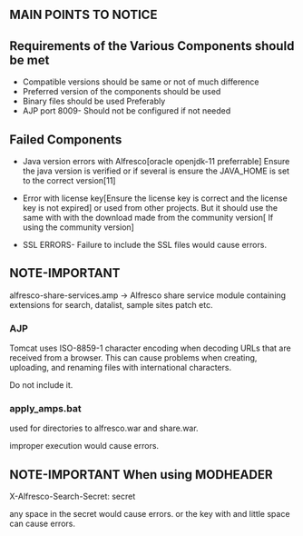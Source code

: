 ## MAIN POINTS TO NOTICE


## Requirements of the Various Components should be met

 - Compatible versions should be same or not of much difference
 - Preferred version of the components should be used
 - Binary files should be used Preferably
 -  AJP port 8009- Should not be configured if not needed

## Failed Components

-  Java version errors with Alfresco[oracle openjdk-11 preferrable] Ensure the java version is verified or if several is 
ensure the JAVA_HOME is set to the correct version[11]

-  Error with license key[Ensure the license key is correct and the license key is not expired] or used from other projects. But it should use the same with
with the download made from the community version[ If using the community version]

- SSL ERRORS- Failure to include the SSL files would cause errors.


## NOTE-IMPORTANT

alfresco-share-services.amp -> Alfresco share service module containing extensions for search, datalist, sample sites patch etc.


### AJP

Tomcat uses ISO-8859-1 character encoding when decoding URLs that are received from a browser. This can cause problems when creating, uploading, and renaming files with international characters.

Do not include it.


### apply_amps.bat

used for  directories to alfresco.war and share.war.

improper execution would cause errors.


## NOTE-IMPORTANT When using MODHEADER

X-Alfresco-Search-Secret: secret

any space in the secret would cause errors.
or the key with and little space can cause errors.
